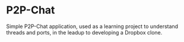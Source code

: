 # P2P-Chat
Simple P2P-Chat application, used as a learning project to understand threads and ports, in the leadup to developing a Dropbox clone. 
